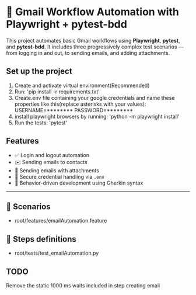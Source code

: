 # 📧 Gmail Workflow Automation with Playwright + pytest-bdd

This project automates basic Gmail workflows using **Playwright**, **pytest**, and **pytest-bdd**. It includes three progressively complex test scenarios — from logging in and out, to sending emails, and adding attachments.

## Set up the project
1. Create and activate virtual environment(Recommended) 
2. Run: 'pip install -r requirements.txt'
3. Create.env file containing your google credentials and name these properties like this(replace asterisks with your values): 
    USERNAME=********
    PASSWORD=********
4. install playwright browsers by running: 'python -m playwright install'
5. Run the tests: 'pytest'

## Features

- ✅ Login and logout automation
- ✉️ Sending emails to contacts
- 📎 Sending emails with attachments
- 🔐 Secure credential handling via `.env`
- 🧪 Behavior-driven development using Gherkin syntax

---

## 📘 Scenarios

- root/features/emailAutomation.feature

## 📘 Steps definitions

- root/tests/test_emailAutomation.py

## TODO

Remove the static 1000 ms waits included in step creating email
